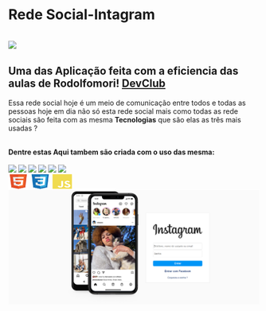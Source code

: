 <h1>Rede Social-Intagram</h1>
<br>
<img src="https://img.shields.io/badge/-Instagram-%23E4405F?style=for-the-badge&logo=instagram&logoColor=with" target="_blank"></a>
<h2>Uma das Aplicação feita com a eficiencia das aulas de Rodolfomori!  <a href="https://rodolfomori.com.br/devclub">DevClub</a></h2>
<p>Essa rede social hoje é um meio de comunicação entre todos e todas as pessoas hoje em dia
não só esta rede social mais como todas as rede sociais são feita com as mesma <b>Tecnologias</b> que são elas as três mais usadas ?</p> 
<br>
<b>Dentre estas Aqui tambem são criada com o uso das mesma:</b>

<div> 
  <br>
 <img src="https://img.shields.io/badge/YouTube-FF0000?style=for-the-badge&logo=youtube&logoColor=white" target="_blank">
  <img src="https://img.shields.io/badge/-Instagram-%23E4405F?style=for-the-badge&logo=instagram&logoColor=white" target="_blank">
<img src="https://img.shields.io/badge/Twitch-9146FF?style=for-the-badge&logo=twitch&logoColor=white" target="_blank">
<img src="https://img.shields.io/badge/Discord-7289DA?style=for-the-badge&logo=discord&logoColor=white" target="_blank">
<img src="https://img.shields.io/badge/-Gmail-%23333?style=for-the-badge&logo=gmail&logoColor=white" target="_blank">
 <img src="https://img.shields.io/badge/-LinkedIn-%230077B5?style=for-the-badge&logo=linkedin&logoColor=white" target="_blank">
  
</div>




<img align="center" alt="Rafa-HTML" height="30" width="40" src="https://raw.githubusercontent.com/devicons/devicon/master/icons/html5/html5-original.svg">
<img align="center" alt="Rafa-CSS" height="30" width="40" src="https://raw.githubusercontent.com/devicons/devicon/master/icons/css3/css3-original.svg"> 
<img align="center" alt="Rafa-Js" height="30" width="40" src="https://raw.githubusercontent.com/devicons/devicon/master/icons/javascript/javascript-plain.svg">
<img src="https://github.com/welinsonAG/Projetp-Insta/blob/main/img/insta.png?raw=true"/>
